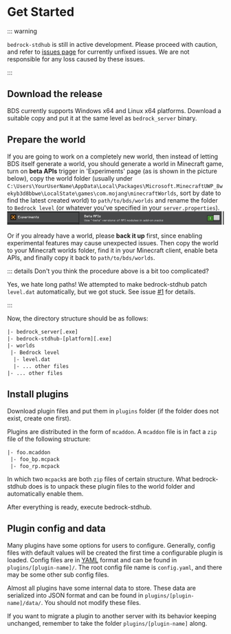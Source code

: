 # Get Started

::: warning

`bedrock-stdhub` is still in active development. Please proceed with caution, and refer to [issues page](https://github.com/bedrock-stdhub/bedrock-stdhub/issues) for currently unfixed issues. We are not responsible for any loss caused by these issues.

:::

## Download the release

BDS currently supports Windows x64 and Linux x64 platforms. Download a suitable copy and put it at the same level as `bedrock_server` binary.

## Prepare the world

If you are going to work on a completely new world, then instead of letting BDS itself generate a world, you should generate a world in Minecraft game, turn on **beta APIs** trigger in 'Experiments' page (as is shown in the picture below), copy the world folder (usually under `C:\Users\YourUserName\AppData\Local\Packages\Microsoft.MinecraftUWP_8wekyb3d8bbwe\LocalState\games\com.mojang\minecraftWorlds`, sort by date to find the latest created world) to `path/to/bds/worlds` and rename the folder to `Bedrock level` (or whatever you've specified in your `server.properties`).
![Enable Beta APIs](./assets/get-started.enable-beta-apis.png)

Or if you already have a world, please **back it up** first, since enabling experimental features may cause unexpected issues. Then copy the world to your Minecraft worlds folder, find it in your Minecraft client, enable beta APIs, and finally copy it back to `path/to/bds/worlds`.

::: details Don't you think the procedure above is a bit too complicated?

Yes, we hate long paths! We attempted to make bedrock-stdhub patch `level.dat` automatically, but we got stuck. See issue [#1](https://github.com/bedrock-stdhub/bedrock-stdhub/issues/1) for details.

:::

Now, the directory structure should be as follows:
```
|- bedrock_server[.exe]
|- bedrock-stdhub-[platform][.exe]
|- worlds
 |- Bedrock level
  |- level.dat
  |- ... other files
|- ... other files
```

## Install plugins

Download plugin files and put them in `plugins` folder (if the folder does not exist, create one first).

Plugins are distributed in the form of `mcaddon`. A `mcaddon` file is in fact a `zip` file of the following structure:
```
|- foo.mcaddon
 |- foo_bp.mcpack
 |- foo_rp.mcpack
```
In which two `mcpack`s are both `zip` files of certain structure. What bedrock-stdhub does is to unpack these plugin files to the world folder and automatically enable them.

After everything is ready, execute bedrock-stdhub.

## Plugin config and data

Many plugins have some options for users to configure. Generally, config files with default values will be created the first time a configurable plugin is loaded. Config files are in [YAML](https://yaml.org/) format and can be found in `plugins/[plugin-name]/`. The root config file name is `config.yaml`, and there may be some other sub config files.

Almost all plugins have some internal data to store. These data are serialized into JSON format and can be found in `plugins/[plugin-name]/data/`. You should not modify these files.

If you want to migrate a plugin to another server with its behavior keeping unchanged, remember to take the folder `plugins/[plugin-name]` along.
